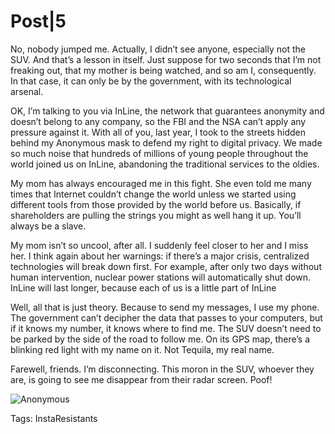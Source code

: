 # Post|5

No, nobody jumped me. Actually, I didn’t see anyone, especially not the SUV. And that’s a lesson in itself. Just suppose for two seconds that I’m not freaking out, that my mother is being watched, and so am I, consequently. In that case, it can only be by the government, with its technological arsenal.

OK, I’m talking to you via InLine, the network that guarantees anonymity and doesn’t belong to any company, so the FBI and the NSA can’t apply any pressure against it. With all of you, last year, I took to the streets hidden behind my Anonymous mask to defend my right to digital privacy. We made so much noise that hundreds of millions of young people throughout the world joined us on InLine, abandoning the traditional services to the oldies.

My mom has always encouraged me in this fight. She even told me many times that Internet couldn’t change the world unless we started using different tools from those provided by the world before us. Basically, if shareholders are pulling the strings you might as well hang it up. You’ll always be a slave.

My mom isn’t so uncool, after all. I suddenly feel closer to her and I miss her. I think again about her warnings: if there’s a major crisis, centralized technologies will break down first. For example, after only two days without human intervention, nuclear power stations will automatically shut down. InLine will last longer, because each of us is a little part of InLine

Well, all that is just theory. Because to send my messages, I use my phone. The government can’t decipher the data that passes to your computers, but if it knows my number, it knows where to find me. The SUV doesn’t need to be parked by the side of the road to follow me. On its GPS map, there’s a blinking red light with my name on it. Not Tequila, my real name. 

Farewell, friends. I’m disconnecting. This moron in the SUV, whoever they are, is going to see me disappear from their radar screen. Poof!

![Anonymous](http://tcrouzet.comhttps://tcrouzet.com/images_tc/2016/04/p005_anonymous_i.jpg)



Tags: InstaResistants